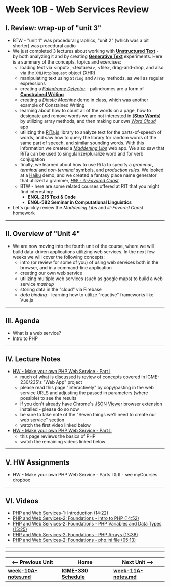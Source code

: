 # Week 10B - Web Services Review

<a id="review"/>

## I. Review: wrap-up of "unit 3"
- BTW - "unit 1" was procedural graphics, "unit 2" (which was a bit shorter) was procedural audio
- We just completed 3 lectures about working with [**Unstructured Text**](https://en.wikipedia.org/wiki/Unstructured_data) - by both analyzing it and by creating [**Generative Text**](https://en.wikipedia.org/wiki/Generative_art) experiments. Here is a summary of the concepts, topics and exercises:
  - loading text via &lt;input>, &lt;textarea>, &lt;file>, drag-and-drop, and also via the `XMLHttpRequest` object (XHR)
  - manipulating text using `String` and `Array` methods, as well as regular expressions
  - creating a [*Palindrome Detector*](https://github.com/tonethar/IGME-330-Master/blob/master/notes/HW-palindrome-detector.md) - palindromes are a form of [**Constrained Writing**](https://en.wikipedia.org/wiki/Constrained_writing)
  - creating a [*Diastic Machine*](https://github.com/tonethar/IGME-330-Master/blob/master/notes/text-2.md#III) demo in class, which was another example of Constained Writing
  - learning about how to count all of the words on a page, how to designate and remove words we are not interested in ([**Stop Words**](https://en.wikipedia.org/wiki/Stop_words)) by utilizing array methods, and then making our own [*Word Cloud*](https://github.com/tonethar/IGME-330-Master/blob/master/notes/HW-word-cloud.md) app
  - utilizing the [RiTa.js](http://rednoise.org/rita/) library to analyze text for the parts-of-speech of words, and saw how to query the library for random words of the same part of speech, and similar sounding words. With this information we created a [*Maddening Libs*](https://github.com/tonethar/IGME-330-Master/blob/master/notes/text-4.md#III) web app. We also saw that RiTa can be used to singularize/pluralize word and for verb conjugation
  - finally, we learned about how to use RiTa to specify a *grammar*, *terminal* and *non-terminal* symbols, and *production rules*. We looked at a [Haiku](https://grammar.yourdictionary.com/style-and-usage/rules-for-writing-haiku.html) demo, and we created a fantasy place name generator that utilized a grammer, [*HW - ill-Favored Coast*](https://github.com/tonethar/IGME-330-Master/blob/master/notes/text-5.md#V) 
  - BTW - here are some related courses offered at RIT that you might find interesting:
    - **ENGL-215 Text & Code**
    - **ENGL-582 Seminar in Computational Linguistics**
- Let's quickly review the *Maddening Libs* and *ill-Favored Coast* homework
  
<hr>

## II. Overview of "Unit 4"
- We are now moving into the fourth unit of the course, where we will build data-driven applications utilizing web services. In the next few weeks we will cover the following concepts:
  - intro (or review for some of you) of using web services both in the browser, and in a command-line application
  - creating our own web service
  - utilizing multiple web services (such as google maps) to build a web service *mashup*
  - storing data in the "cloud" via Firebase
  - *data binding* - learning how to utilize "reactive" frameworks like Vue.js

<hr>

## III. Agenda
- What is a web service?
- Intro to PHP

<a id="lecture-notes"></a>

<hr>

## IV. Lecture Notes

- [HW - Make your own PHP Web Service - Part I](https://github.com/tonethar/IGME-330-Master/blob/master/notes/HW-php-web-service-1.md)
  - much of what is discussed is review of concepts covered in IGME-230/235's "Web App" project
  - please read this page "interactively" by copy/pasting in the web service URLS and adjusting the passed in parameters (where possible) to see the results
  - if you don't already have Chrome's [JSON Viewer](https://chrome.google.com/webstore/detail/json-viewer/gbmdgpbipfallnflgajpaliibnhdgobh) browser extension installed - please do so now
  - be sure to take note of the "Seven things we'll need to create our web service" section
  - watch the first video linked below
- [HW - Make your own PHP Web Service - Part II](https://github.com/tonethar/IGME-330-Master/blob/master/notes/HW-php-web-service-2.md)
  - this page reviews the basics of PHP
  - watch the remaining videos linked below

<hr>

## V. HW Assignments
- HW - Make your own PHP Web Service - Parts I & II - see myCourses dropbox

<hr>

## VI. Videos
- [PHP and Web Services-1: Introduction (14:22)](https://video.rit.edu/Watch/php-and-web-services-1-introduction)
- [PHP and Web Services-2: Foundations - Intro to PHP (14:52)](https://video.rit.edu/Watch/php-and-web-services-2-foundations-intro-to-php)
- [PHP and Web Services-2: Foundations - PHP Variables and Data Types (15:25)](https://video.rit.edu/Watch/php-and-web-services-2-php-variables-and-data-types)
- [PHP and Web Services-2: Foundations - PHP Arrays (13:38)](https://video.rit.edu/Watch/php-and-web-services-2-php-arrays)
- [PHP and Web Services-2: Foundations - php.ini file (05:13)](https://video.rit.edu/Watch/php-and-web-services-2-php-ini-file)

<!--
## III. Today's Topics
- Consuming Web Services in a browser:
  - [Web Apps - Part 10 (IGME-230)](https://github.com/tonethar/IGME-230-Master/blob/master/notes/web-apps-10.md) - we will review these IGME-230 notes. Here's a question for you - what's the general difference between a *library* like RiTa.js, and a *web service* (such as Giphy)?
  - [Web Service App - Examples & Starters (IGME-230)](https://github.com/tonethar/IGME-230-Master/blob/master/notes/web-service-app-starters.md) - this is starter code that demos how to use several web services
  - [HW - GIF Finder](https://github.com/tonethar/IGME-230-Master/blob/master/notes/HW-gif-finder.md) - you should have completed this already:
    - We are going to review the concepts together - if you have any questions about it - ask!
    - If your version was not perfect, fix it!
    - And if you didn't complete this HW assignment, do so ASAP!
-->



<!--
 ## IV. Demos
 For demos, we'll utilize 2 services:
-->

<!--
 ### IV-A. Dog API
 - Docs are here: https://dog.ceo/dog-api/documentation/
 - Grab the demo start code [here](https://github.com/tonethar/IGME-230-Master/blob/master/notes/web-service-app-starters.md#random-dog) - and be sure to copy **dog-xhr.html** (the XHR version)
     - try out the start version - notice that this API endpoint is pretty simple to use because it does not require us to send any additional parameters along
     - as we have seen before, `xhr.send()` puts the request code on a background thread, and is thus *asynchronous* (meaning that multiple things can happen at the same time), and the UI will stay responsive while the JSON file is being downloaded from the Internet
     - how long does it take to download this file?
       - Let's use `console.time("downloadData")` and `console.timeEnd("downloadData")` to find out
       - https://developer.mozilla.org/en-US/docs/Web/API/Console/time
     - now we will modify the code to utilize the "List all breeds" API endpoint (see Dog API docs link above)
       - first get just the "top-level" breeds to show
       - then be sure that the sub-breeds are also displayed
       - note: this endpoint also does not require any additional parameters
       - see screenshot below:

-->

<!--
![screenshot](./_images/webservice-demo-1.png)

-->

<!--
### IV-B. Anime Schedule Finder API
-->

<!--
- Docs are here: https://jikan.docs.apiary.io/#
 - Grab the demo start code [here](https://github.com/tonethar/IGME-230-Master/blob/master/notes/web-service-app-starters.md#anime-schedule-finder) - and be sure to copy **anime-schedule-xhr.html** (the XHR version)
     - try out the start version - note that we are getting a `url` and a `title` for each result -  which allows us to create a hyperlink to the result's web page
     - modify the code to also display the `synopsis` of the show
     - modify the code to display the `.name` of all of the `.genres` that the show belongs to
     - see screenshot below:

![screenshot](./_images/webservice-demo-2.png)

<a id="homework"/>

-->

<!--
## V. Homework - Improved GIF Finder
A really nice feature that all web apps have is ability to allow the user to "page" through large numbers of results. Unfortunately, in our current version of [GIF Finder](https://github.com/tonethar/IGME-230-Master/blob/master/notes/HW-gif-finder.md), did you notice that we always get the same 25 "cat" GIFs back when we search? Let's fix that!

-->

<!--
- Add a "Find More!" button to your GIF Finder HW - here are some hints:
  - the `offset` API parameter is what controls the "start index" of the results. Because we have not supplied a value for this, it always defaults to `0` - see screenshot below:
 
-->

<!--
 ![screenshot](./_images/webservice-demo-3.png)
-->

<!--
- so we need to pass an `offset` parameter to the query string, and increase the `offset` every time the "Find More!"  is clicked - hints:
  - Declare a script variable - `let offset = 0;`
  - Append its value to the query string  - `url += "&offset=" + offset;`
  - Increase the value of `offset` by the `limit` value every time the "Find More!" button is clicked, and then do a search
  - Re-set the value of `offset` to `0` every time the "Find some GIFs!" button is clicked
  - `e.target.id` is a good way to figure out which button called `searchButtonClicked()`
  - Display the `offset` value somewhere on the screen (see the screenshot)
  - "Gotchas":
    - when you pull the `limit` value from the form, it is of type `String`. Before you can perform mathematical operations with it, you will need to convert it to a `Number`
    - you should probably set the `disabled` property of the "Find More!" to `true` when the app starts up, and then set it to `false` after the first successful search
  - Here is a completed example:   
-->

<!--
![screenshot](./_images/webservice-demo-4.png)
-->

<!--
## VI. Lists of Public APIs
- https://github.com/toddmotto/public-apis
- https://github.com/abhishekbanthia/Public-APIs

-->


<hr><hr>

| <-- Previous Unit | Home | Next Unit -->
| --- | --- | --- 
| [**week-10A-notes.md**](week-10A-notes.md)     |  [**IGME-330 Schedule**](../schedule.md) | [**week-11A-notes.md**](week-11A-notes.md)
